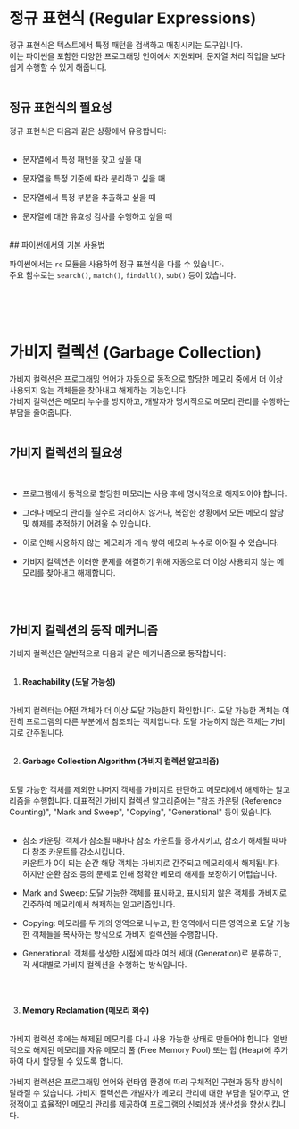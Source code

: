 # 정규 표현식 (Regular Expressions)

정규 표현식은 텍스트에서 특정 패턴을 검색하고 매칭시키는 도구입니다.  
이는 파이썬을 포함한 다양한 프로그래밍 언어에서 지원되며, 문자열 처리 작업을 보다 쉽게 수행할 수 있게 해줍니다.  
<br>
## 정규 표현식의 필요성

정규 표현식은 다음과 같은 상황에서 유용합니다:  
<br>

- 문자열에서 특정 패턴을 찾고 싶을 때  

- 문자열을 특정 기준에 따라 분리하고 싶을 때  

- 문자열에서 특정 부분을 추출하고 싶을 때  

- 문자열에 대한 유효성 검사를 수행하고 싶을 때      
<br>
## 파이썬에서의 기본 사용법

파이썬에서는 `re` 모듈을 사용하여 정규 표현식을 다룰 수 있습니다.  
주요 함수로는 `search()`, `match()`, `findall()`, `sub()` 등이 있습니다. 
<br>
<br>
<br>
<br>
<br>
# 가비지 컬렉션 (Garbage Collection)

가비지 컬렉션은 프로그래밍 언어가 자동으로 동적으로 할당한 메모리 중에서 더 이상 사용되지 않는 객체들을 찾아내고 해제하는 기능입니다.  
가비지 컬렉션은 메모리 누수를 방지하고, 개발자가 명시적으로 메모리 관리를 수행하는 부담을 줄여줍니다.
<br>
<br>
## 가비지 컬렉션의 필요성
<br>

- 프로그램에서 동적으로 할당한 메모리는 사용 후에 명시적으로 해제되어야 합니다.  

- 그러나 메모리 관리를 실수로 처리하지 않거나, 복잡한 상황에서 모든 메모리 할당 및 해제를 추적하기 어려울 수 있습니다.  

- 이로 인해 사용하지 않는 메모리가 계속 쌓여 메모리 누수로 이어질 수 있습니다.  

- 가비지 컬렉션은 이러한 문제를 해결하기 위해 자동으로 더 이상 사용되지 않는 메모리를 찾아내고 해제합니다.
<br>
<br>

## 가비지 컬렉션의 동작 메커니즘

가비지 컬렉션은 일반적으로 다음과 같은 메커니즘으로 동작합니다:
<br>
<br>

1. **Reachability (도달 가능성)**  
<br>
가비지 컬렉터는 어떤 객체가 더 이상 도달 가능한지 확인합니다. 도달 가능한 객체는 여전히 프로그램의 다른 부분에서 참조되는 객체입니다. 도달 가능하지 않은 객체는 가비지로 간주됩니다.
<br>
<br>

2. **Garbage Collection Algorithm (가비지 컬렉션 알고리즘)**  
<br>
도달 가능한 객체를 제외한 나머지 객체를 가비지로 판단하고 메모리에서 해제하는 알고리즘을 수행합니다.  
대표적인 가비지 컬렉션 알고리즘에는 "참조 카운팅 (Reference Counting)", "Mark and Sweep", "Copying", "Generational" 등이 있습니다.
<br>
<br>

   - 참조 카운팅: 객체가 참조될 때마다 참조 카운트를 증가시키고, 참조가 해제될 때마다 참조 카운트를 감소시킵니다.  
   카운트가 0이 되는 순간 해당 객체는 가비지로 간주되고 메모리에서 해제됩니다.  
   하지만 순환 참조 등의 문제로 인해 정확한 메모리 해제를 보장하기 어렵습니다.

   - Mark and Sweep: 도달 가능한 객체를 표시하고, 표시되지 않은 객체를 가비지로 간주하여 메모리에서 해제하는 알고리즘입니다.

   - Copying: 메모리를 두 개의 영역으로 나누고, 한 영역에서 다른 영역으로 도달 가능한 객체들을 복사하는 방식으로 가비지 컬렉션을 수행합니다.

   - Generational: 객체를 생성한 시점에 따라 여러 세대 (Generation)로 분류하고, 각 세대별로 가비지 컬렉션을 수행하는 방식입니다.  
<br>
<br>

3. **Memory Reclamation (메모리 회수)**  
<br>
가비지 컬렉션 후에는 해제된 메모리를 다시 사용 가능한 상태로 만들어야 합니다.  
일반적으로 해제된 메모리를 자유 메모리 풀 (Free Memory Pool) 또는 힙 (Heap)에 추가하여 다시 할당될 수 있도록 합니다.
<br>
<br>
가비지 컬렉션은 프로그래밍 언어와 런타임 환경에 따라 구체적인 구현과 동작 방식이 달라질 수 있습니다. 가비지 컬렉션은 개발자가 메모리 관리에 대한 부담을 덜어주고, 안정적이고 효율적인 메모리 관리를 제공하여 프로그램의 신뢰성과 생산성을 향상시킵니다.

